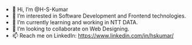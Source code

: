 - 👋 Hi, I’m @H-S-Kumar
- 👀 I’m interested in Software Development and Frontend technologies.
- 🌱 I’m currently learning and working in NTT DATA.
- 💞️ I’m looking to collaborate on Web Designing.
- 📫 Reach me on LinkedIn: https://www.linkedin.com/in/hskumar/
